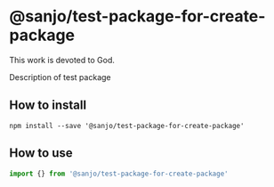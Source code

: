 # @sanjo/test-package-for-create-package

This work is devoted to God.

Description of test package

## How to install

```
npm install --save '@sanjo/test-package-for-create-package'
```

## How to use

```js
import {} from '@sanjo/test-package-for-create-package'
```

